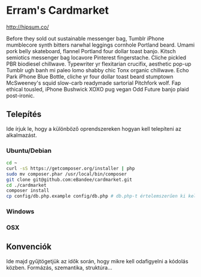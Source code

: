 Erram's Cardmarket
==================

http://hipsum.co/

Before they sold out sustainable messenger bag, Tumblr iPhone mumblecore
synth bitters narwhal leggings cornhole Portland beard. Umami pork
belly skateboard, flannel Portland four dollar toast banjo. Kitsch
semiotics messenger bag locavore Pinterest fingerstache. Cliche pickled
PBR biodiesel chillwave. Typewriter yr flexitarian crucifix, aesthetic pop-up
Tumblr ugh banh mi paleo lomo shabby chic Tonx organic chillwave. Echo Park
iPhone Blue Bottle, cliche yr four dollar toast beard stumptown McSweeney's squid
slow-carb readymade sartorial Pitchfork wolf. Fap ethical tousled, iPhone Bushwick
XOXO pug vegan Odd Future banjo plaid post-ironic.

Telepítés
---------

Ide írjuk le, hogy a különböző oprendszereken hogyan kell telepíteni az alkalmazást.

### Ubuntu/Debian

```sh
cd ~
curl -sS https://getcomposer.org/installer | php
sudo mv composer.phar /usr/local/bin/composer
git clone git@github.com:eBandee/cardmarket.git
cd ./cardmarket
composer install
cp config/db.php.example config/db.php # db.php-t értelemszerűen ki kell tölteni
```

### Windows

### OSX

Konvenciók
----------

Ide majd gyűjtögetjük az idők során, hogy mikre kell odafigyelni a kódolás közben.
Formázás, szemantika, struktúra...
